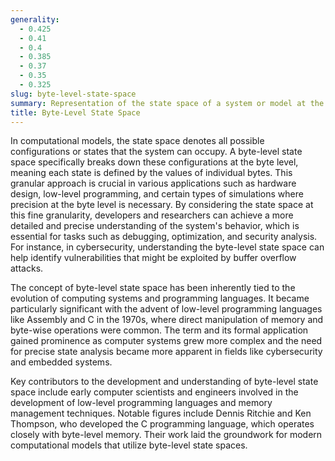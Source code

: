 ```yaml
---
generality:
  - 0.425
  - 0.41
  - 0.4
  - 0.385
  - 0.37
  - 0.35
  - 0.325
slug: byte-level-state-space
summary: Representation of the state space of a system or model at the granularity of individual bytes, capturing every possible state a byte can assume within a computational context.
title: Byte-Level State Space
---
```


In computational models, the state space denotes all possible configurations or states that the system can occupy. A byte-level state space specifically breaks down these configurations at the byte level, meaning each state is defined by the values of individual bytes. This granular approach is crucial in various applications such as hardware design, low-level programming, and certain types of simulations where precision at the byte level is necessary. By considering the state space at this fine granularity, developers and researchers can achieve a more detailed and precise understanding of the system's behavior, which is essential for tasks such as debugging, optimization, and security analysis. For instance, in cybersecurity, understanding the byte-level state space can help identify vulnerabilities that might be exploited by buffer overflow attacks.

The concept of byte-level state space has been inherently tied to the evolution of computing systems and programming languages. It became particularly significant with the advent of low-level programming languages like Assembly and C in the 1970s, where direct manipulation of memory and byte-wise operations were common. The term and its formal application gained prominence as computer systems grew more complex and the need for precise state analysis became more apparent in fields like cybersecurity and embedded systems.

Key contributors to the development and understanding of byte-level state space include early computer scientists and engineers involved in the development of low-level programming languages and memory management techniques. Notable figures include Dennis Ritchie and Ken Thompson, who developed the C programming language, which operates closely with byte-level memory. Their work laid the groundwork for modern computational models that utilize byte-level state spaces.

